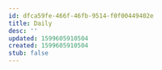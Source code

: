 ```yaml
---
id: dfca59fe-466f-46fb-9514-f0f00449402e
title: Daily
desc: ''
updated: 1599605910504
created: 1599605910504
stub: false
---
```


